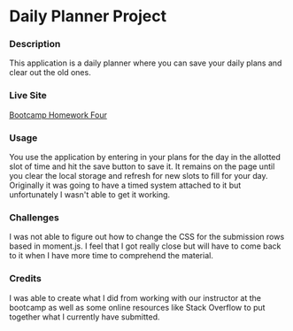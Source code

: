 # Daily Planner Project
### Description
This application is a daily planner where you can save your daily plans and clear out the old ones. 
### Live Site
[Bootcamp Homework Four](https://acm4219.github.io/Bootcamp-Daily-Planner-Project/02-Homework/)
### Usage
You use the application by entering in your plans for the day in the allotted slot of time and hit the save button to save it. It remains on the page until you clear the local storage and refresh for new slots to fill for your day. Originally it was going to have a timed system attached to it but unfortunately I wasn't able to get it working.

### Challenges
I was not able to figure out how to change the CSS for the submission rows based in moment.js. I feel that I got really close but will have to come back to it when I have more time to comprehend the material. 

### Credits
I was able to create what I did from working with our instructor at the bootcamp as well as some online resources like Stack Overflow to put together what I currently have submitted.
